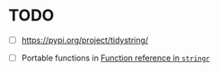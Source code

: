 # **TODO**

- [ ] <https://pypi.org/project/tidystring/>

- [ ] Portable functions in [Function reference in `stringr`](https://stringr.tidyverse.org/reference/index.html)
